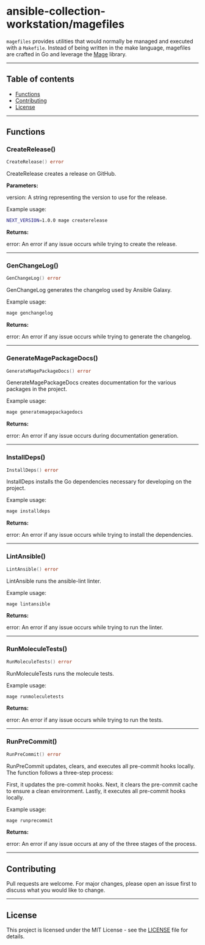 # ansible-collection-workstation/magefiles

`magefiles` provides utilities that would normally be managed
and executed with a `Makefile`. Instead of being written in the make language,
magefiles are crafted in Go and leverage the [Mage](https://magefile.org/) library.

---

## Table of contents

- [Functions](#functions)
- [Contributing](#contributing)
- [License](#license)

---

## Functions

### CreateRelease()

```go
CreateRelease() error
```

CreateRelease creates a release on GitHub.

**Parameters:**

version: A string representing the version to use for the release.

Example usage:

```bash
NEXT_VERSION=1.0.0 mage createrelease
```

**Returns:**

error: An error if any issue occurs while trying to create the release.

---

### GenChangeLog()

```go
GenChangeLog() error
```

GenChangeLog generates the changelog used by Ansible Galaxy.

Example usage:

```bash
mage genchangelog
```

**Returns:**

error: An error if any issue occurs while trying to generate the changelog.

---

### GenerateMagePackageDocs()

```go
GenerateMagePackageDocs() error
```

GenerateMagePackageDocs creates documentation for the various packages
in the project.

Example usage:

```go
mage generatemagepackagedocs
```

**Returns:**

error: An error if any issue occurs during documentation generation.

---

### InstallDeps()

```go
InstallDeps() error
```

InstallDeps installs the Go dependencies necessary for developing
on the project.

Example usage:

```go
mage installdeps
```

**Returns:**

error: An error if any issue occurs while trying to
install the dependencies.

---

### LintAnsible()

```go
LintAnsible() error
```

LintAnsible runs the ansible-lint linter.

Example usage:

```bash
mage lintansible
```

**Returns:**

error: An error if any issue occurs while trying to run the linter.

---

### RunMoleculeTests()

```go
RunMoleculeTests() error
```

RunMoleculeTests runs the molecule tests.

Example usage:

```bash
mage runmoleculetests
```

**Returns:**

error: An error if any issue occurs while trying to run the tests.

---

### RunPreCommit()

```go
RunPreCommit() error
```

RunPreCommit updates, clears, and executes all pre-commit hooks
locally. The function follows a three-step process:

First, it updates the pre-commit hooks.
Next, it clears the pre-commit cache to ensure a clean environment.
Lastly, it executes all pre-commit hooks locally.

Example usage:

```go
mage runprecommit
```

**Returns:**

error: An error if any issue occurs at any of the three stages
of the process.

---

## Contributing

Pull requests are welcome. For major changes,
please open an issue first to discuss what
you would like to change.

---

## License

This project is licensed under the MIT
License - see the [LICENSE](../LICENSE)
file for details.
